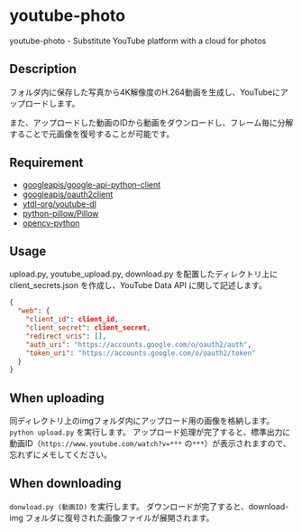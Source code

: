 # youtube-photo

youtube-photo - Substitute YouTube platform with a cloud for photos

## Description

フォルダ内に保存した写真から4K解像度のH.264動画を生成し、YouTubeにアップロードします。

また、アップロードした動画のIDから動画をダウンロードし、フレーム毎に分解することで元画像を復号することが可能です。

## Requirement

- [googleapis/google-api-python-client](https://github.com/googleapis/google-api-python-client)
- [googleapis/oauth2client](https://github.com/googleapis/oauth2client)
- [ytdl-org/youtube-dl](https://github.com/ytdl-org/youtube-dl)
- [python-pillow/Pillow](https://github.com/python-pillow/Pillow)
- [opencv-python](https://pypi.org/project/opencv-python/)

## Usage

upload.py, youtube_upload.py, download.py を配置したディレクトリ上に client_secrets.json を作成し、YouTube Data API に関して記述します。

```json:client_secrets.json
{
  "web": {
    "client_id": client_id,
    "client_secret": client_secret,
    "redirect_uris": [],
    "auth_uri": "https://accounts.google.com/o/oauth2/auth",
    "token_uri": "https://accounts.google.com/o/oauth2/token"
  }
}
```

## When uploading

同ディレクトリ上のimgフォルダ内にアップロード用の画像を格納します。
`python upload.py` を実行します。
アップロード処理が完了すると、標準出力に動画ID（`https://www.youtube.com/watch?v=***` の`***`）が表示されますので、忘れずにメモしてください。

## When downloading

`donwload.py (動画ID)` を実行します。
ダウンロードが完了すると、download-img フォルダに復号された画像ファイルが展開されます。

